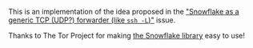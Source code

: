 This is an implementation of the idea proposed in the
["Snowflake as a generic TCP (UDP?) forwarder (like `ssh -L`)"](https://gitlab.torproject.org/tpo/anti-censorship/pluggable-transports/snowflake/-/issues/40168)
issue.

<!-- ### Example setup with a SOCKS proxy

### Example setup with Tor -->

Thanks to The Tor Project for making [the Snowflake library](gitlab.torproject.org/tpo/anti-censorship/pluggable-transports/snowflake/) easy to use!
